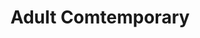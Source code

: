---
ee_id: '218'
site: '1'
type: '5'
title: Adult Comtemporary
url: adult-comtemporary
year: '2008'
venue: Team Gallery
state_country: New York
pitch: "<p>A bunch of random stuff, .... first time I tried making on of my Photoshop
  Gradient Demonstrations super <i>HUGE</i>, which ended up working pretty good.</p>"
ps:
imgs: team-newyork-2008-11-install-1-database.jpg,team-newyork-2008-11-install-2-database.jpg
things: "[213] 2008-012 Monoprint 1 - 2008-012-monoprint-1,[214] 2008-013 Monoprint
  2 - 2008-013-monoprint-2,[215] 2008-014 Monoprint 3 - 2008-014-monoprint-3,[216]
  2008-015 Monoprint 4 - 2008-015-monoprint,[217] 2008-016 Monoprint 5 - 2008-016-monoprint-5,[48]
  2008-002 Video Painting - videopainting,[210] 2008-003 Permanent Vacation - 2008-003-permanent-vacation,[135]
  2008-004 Personal Film - 2008-004-personal-film,[164] 2008-008 Self Playing SoNew
  York Playstation I Bowling - 2008-008-self-playing-soNew York-playstation-i-bowling,[219]
  2008-001 Photoshop CS - 2008-001-photoshop-cs"
layout: shows
---